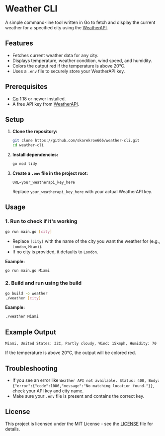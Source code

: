 # Weather CLI

A simple command-line tool written in Go to fetch and display the current weather for a specified city using the [WeatherAPI](https://www.weatherapi.com/).

## Features

- Fetches current weather data for any city.
- Displays temperature, weather condition, wind speed, and humidity.
- Colors the output red if the temperature is above 20°C.
- Uses a `.env` file to securely store your WeatherAPI key.

## Prerequisites

- [Go](https://golang.org/dl/) 1.18 or newer installed.
- A free API key from [WeatherAPI](https://www.weatherapi.com/).

## Setup

1. **Clone the repository:**
    ```sh
    git clone https://github.com/skarekroe666/weather-cli.git
    cd weather-cli
    ```

2. **Install dependencies:**
    ```sh
    go mod tidy
    ```

3. **Create a `.env` file in the project root:**
    ```
    URL=your_weatherapi_key_here
    ```
    Replace `your_weatherapi_key_here` with your actual WeatherAPI key.

## Usage

### 1. Run to check if it's working

```sh
go run main.go [city]
```

- Replace `[city]` with the name of the city you want the weather for (e.g., `London`, `Miami`).
- If no city is provided, it defaults to `London`.

**Example:**

```sh
go run main.go Miami
```

### 2. Build and run using the build

```sh
go build -o weather
./weather [city]
```

**Example:**

```sh
./weather Miami
```

## Example Output

```
Miami, United States: 32C, Partly cloudy, Wind: 15kmph, Humidity: 70
```

If the temperature is above 20°C, the output will be colored red.

## Troubleshooting

- If you see an error like `Weather API not available. Status: 400, Body: {"error":{"code":1006,"message":"No matching location found."}}`, check your API key and city name.
- Make sure your `.env` file is present and contains the correct key.

## License

This project is licensed under the MIT License - see the [LICENSE](LICENSE) file for details.
